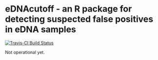 # eDNAcutoff - an R package for detecting suspected false positives in eDNA samples

[![Travis-CI Build Status](https://travis-ci.org/andrew-edwards/eDNAcutoff.svg?branch=master)](https://travis-ci.org/andrew-edwards/eDNAcutoff)

Not operational yet.